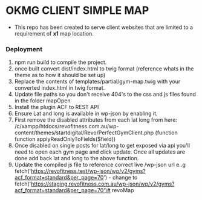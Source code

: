 # OKMG CLIENT SIMPLE MAP

  - This repo has been created to serve client websites that are limited to a requirement of **x1** map location.
  ### Deployment
1. npm run build to compile the project.
2. once built convert dist/index.html to twig format (reference whats in the theme as to how it should be set up)
3. Replace the contents of templates/partial/gym-map.twig with your converted index.html in twig format.
4. Update file paths so you don't receive 404's to the css and js files found in the folder mapOpen
5. Install the plugin ACF to REST API
6. Ensure Lat and long is available in wp-json by enabling it.
7. First remove the disabled attributes from each lat long from here: /c/xampp/htdocs/revofitness.com.au/wp-content/themes/startdigital/Revo/PerfectGymClient.php (function function applyReadOnlyToFields($field))
8. Once disabled on single posts for lat/long to get exposed via api you'll need to open each gym page and click update. Once all updates are done add back lat and long to the above function.
9. Update the compiled js file to reference correct live /wp-json url e..g fetch('https://revofitness.test/wp-json/wp/v2/gyms?acf_format=standard&per_page=70') - change to fetch('https://staging.revofitness.com.au/wp-json/wp/v2/gyms?acf_format=standard&per_page=70')# revoMap
